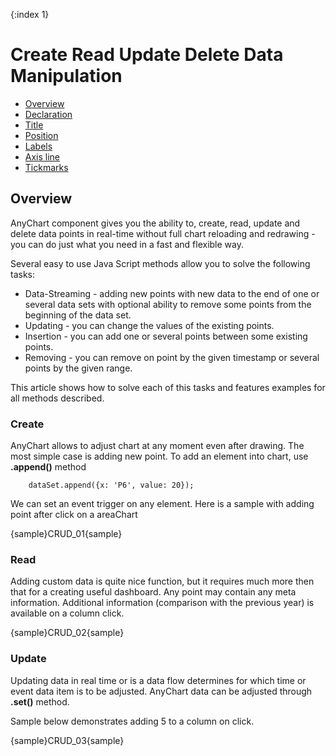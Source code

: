 {:index 1}
# Create Read Update Delete Data Manipulation

* [Overview](#overview)
* [Declaration](#declaration)
* [Title](#title)
* [Position](#position)
* [Labels](#labels)
* [Axis line](#axis_line)
* [Tickmarks](#tickmarks)

## Overview

AnyChart component gives you the ability to, create, read, update and delete data points in real-time without full 
chart reloading and redrawing - you can do just what you need in a fast and flexible way.
  
  
Several easy to use Java Script methods allow you to solve the following tasks:
  
  
 * Data-Streaming - adding new points with new data to the end of one or several data sets with optional ability to 
 remove some points from the beginning of the data set. 
 * Updating - you can change the values of the existing points.
 * Insertion - you can add one or several points between some existing points.
 * Removing - you can remove on point by the given timestamp or several points by the given range.
  
  
This article shows how to solve each of this tasks and features examples for all methods described.

### Create

AnyChart allows to adjust chart at any moment even after drawing. The most simple case is adding new point. To add
 an element into chart, use **.append()** method

```
    dataSet.append({x: 'P6', value: 20});
```

We can set an event trigger on any element. Here is a sample with adding point after click on a areaChart

{sample}CRUD\_01{sample}

### Read

Adding custom data is quite nice function, but it requires much more then that for a creating useful dashboard. Any 
point may contain any meta information. Additional information (comparison with the previous year) is available on a 
column click.

{sample}CRUD\_02{sample}

### Update

Updating data in real time or is a data flow determines for which time or event data item is to be adjusted. AnyChart
 data can be adjusted through **.set()** method. 
  
  
Sample below demonstrates adding 5 to a column on click.

{sample}CRUD\_03{sample}